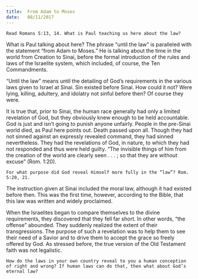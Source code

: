 ```yaml
---
title:  From Adam to Moses
date:   08/11/2017
---
```


`Read Romans 5:13, 14. What is Paul teaching us here about the law?`

What is Paul talking about here? The phrase “until the law” is paralleled with the statement “from Adam to Moses.” He is talking about the time in the world from Creation to Sinai, before the formal introduction of the rules and laws of the Israelite system, which included, of course, the Ten Commandments.

“Until the law” means until the detailing of God’s requirements in the various laws given to Israel at Sinai. Sin existed before Sinai. How could it not? Were lying, killing, adultery, and idolatry not sinful before then? Of course they were.

It is true that, prior to Sinai, the human race generally had only a limited revelation of God, but they obviously knew enough to be held accountable. God is just and isn’t going to punish anyone unfairly. People in the pre-Sinai world died, as Paul here points out. Death passed upon all. Though they had not sinned against an expressly revealed command, they had sinned nevertheless. They had the revelations of God, in nature, to which they had not responded and thus were held guilty. “The invisible things of him from the creation of the world are clearly seen . . . ; so that they are without excuse” (Rom. 1:20).

`For what purpose did God reveal Himself more fully in the “law”? Rom. 5:20, 21.`

The instruction given at Sinai included the moral law, although it had existed before then. This was the first time, however, according to the Bible, that this law was written and widely proclaimed.

When the Israelites began to compare themselves to the divine requirements, they discovered that they fell far short. In other words, “the offense” abounded. They suddenly realized the extent of their transgressions. The purpose of such a revelation was to help them to see their need of a Savior and to drive them to accept the grace so freely offered by God. As stressed before, the true version of the Old Testament faith was not legalistic.

`How do the laws in your own country reveal to you a human conception of right and wrong? If human laws can do that, then what about God’s eternal law?`